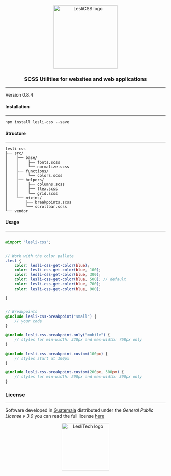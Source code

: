 <p align="center">
	<a href="#" target="_blank">
		<img alt="LesliCSS logo" width="200px" src="https://cdn.lesli.tech/leslidev/leslicss/brand/leslicss-imagotipo.svg" />
	</a>
</p>

<h3 align="center">SCSS Utilities for websites and web applications</h3>

<hr/>

Version 0.8.4  


#### Installation
--------
```console
npm install lesli-css --save
```


#### Structure
--------
```text
lesli-css  
├── src/  
│    ├── base/  
│    │    ├── fonts.scss  
│    │    └── normalize.scss  
│    ├── functions/  
│    │    └── colors.scss  
│    ├── helpers/  
│    │    ├── columns.scss  
│    │    ├── flex.scss  
│    │    └── grid.scss  
│    └── mixins/  
│        ├── breakpoints.scss  
│        └── scrollbar.scss  
└── vendor  
```


#### Usage
--------
```scss

@import "lesli-css";


// Work with the color pallete
.test {
	color: lesli-css-get-color(blue);
	color: lesli-css-get-color(blue, 100);
	color: lesli-css-get-color(blue, 300);
	color: lesli-css-get-color(blue, 500); // default
	color: lesli-css-get-color(blue, 700);
	color: lesli-css-get-color(blue, 900);

}


// Breakpoints
@include lesli-css-breakpoint("small") {
	// your code
}

@include lesli-css-breakpoint-only("mobile") {
	// styles for min-width: 320px and max-width: 768px only
}

@include lesli-css-breakpoint-custom(100px) {
	// styles start at 100px
}

@include lesli-css-breakpoint-custom(200px, 300px) {
	// styles for min-width: 200px and max-width: 300px only
}

```


### License  
------
Software developed in [Guatemala](http://visitguatemala.com/) distributed under the *General Public License v 3.0* you can read the full license [here](http://www.gnu.org/licenses/gpl-3.0.html)

<p align="center">
	<a href="https://www.lesli.tech" target="_blank">
		<img alt="LesliTech logo" width="150" src="https://cdn.lesli.tech/leslitech/brand/leslitech-logo.svg" />
	</a>
</p>
